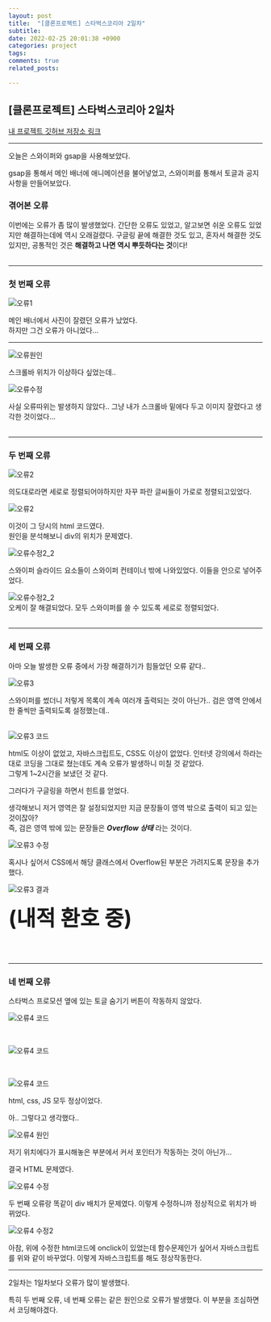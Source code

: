 ```yaml
---
layout: post
title:  "[클론프로젝트] 스타벅스코리아 2일차"
subtitle:
date: 2022-02-25 20:01:38 +0900
categories: project
tags:
comments: true
related_posts:

---
```


## [클론프로젝트] 스타벅스코리아 2일차

[내 프로젝트 깃허브 저장소 링크](https://github.com/WookeyKim95/clone_StarbucksKorea)

---

오늘은 스와이퍼와 gsap을 사용해보았다.<br/>

gsap을 통해서 메인 배너에 애니메이션을 불어넣었고, 스와이퍼를 통해서 토글과 공지사항을 만들어보았다.<br/>

### 겪어본 오류<br/>

이번에는 오류가 좀 많이 발생했었다. 간단한 오류도 있었고, 알고보면 쉬운 오류도 있었지만 해결하는데에 역시 오래걸렸다. 구글링 끝에 해결한 것도 있고, 혼자서 해결한 것도 있지만, 공통적인 것은 **해결하고 나면 역시 뿌듯하다는 것**이다!
<br/>
<br/>

---
### 첫 번째 오류

![오류1](https://github.com/WookeyKim95/clone_StarbucksKorea/blob/main/error_capture/2022_02_25_1.jpg?raw=true)

메인 배너에서 사진이 잘렸던 오류가 났었다.<br/>
하지만 그건 오류가 아니었다...


---


![오류원인](https://github.com/WookeyKim95/clone_StarbucksKorea/blob/main/error_capture/2022_02_25_1_cause_2.jpg?raw=true)

스크롤바 위치가 이상하다 싶었는데..<br/>


![오류수정](https://github.com/WookeyKim95/clone_StarbucksKorea/blob/main/error_capture/2022_02_25_1_fix.jpg?raw=true)

사실 오류따위는 발생하지 않았다.. 그냥 내가 스크롤바 밑에다 두고 이미지 잘렸다고 생각한 것이었다...<br/>
<br/>

---

### 두 번째 오류

![오류2](https://github.com/WookeyKim95/clone_StarbucksKorea/blob/main/error_capture/2022_02_25_2.jpg?raw=true)

의도대로라면 세로로 정렬되어야하지만 자꾸 파란 글씨들이 가로로 정렬되고있었다.<br/>

![오류2](https://github.com/WookeyKim95/clone_StarbucksKorea/blob/main/error_capture/2022_02_25_2_cause_1.jpg?raw=true)<br/>

이것이 그 당시의 html 코드였다.<br/>
원인을 분석해보니 div의 위치가 문제였다.<br/>

![오류수정2_2](https://github.com/WookeyKim95/clone_StarbucksKorea/blob/main/error_capture/2022_02_25_2_fix_1.jpg?raw=true)<br/>

스와이퍼 슬라이드 요소들이 스와이퍼 컨테이너 밖에 나와있었다. 이들을 안으로 넣어주었다.<br/>

![오류수정2_2](https://github.com/WookeyKim95/clone_StarbucksKorea/blob/main/error_capture/2022_02_25_2_fix_2.jpg?raw=true)
<br/>
오케이 잘 해결되었다. 모두 스와이퍼를 쓸 수 있도록 세로로 정렬되었다.
<br/>
<br/>

---

### 세 번째 오류<br/>

아마 오늘 발생한 오류 중에서 가장 해결하기가 힘들었던 오류 같다..<br/>

![오류3](https://github.com/WookeyKim95/clone_StarbucksKorea/blob/main/error_capture/2022_02_25_3.jpg?raw=true)
<br/>

스와이퍼를 썼더니 저렇게 목록이 계속 여러개 출력되는 것이 아닌가.. 검은 영역 안에서 한 줄씩만 출력되도록 설정했는데..<br/>
<br/>

![오류3 코드](https://github.com/WookeyKim95/clone_StarbucksKorea/blob/main/error_capture/2022_02_25_3_cause.jpg?raw=true)
<br/>

html도 이상이 없었고, 자바스크립트도, CSS도 이상이 없었다. 인터넷 강의에서 하라는 대로 코딩을 그대로 쳤는데도 계속 오류가 발생하니 미칠 것 같았다.<br/>
그렇게 1~2시간을 보냈던 것 같다.
<br/>

그러다가 구글링을 하면서 힌트를 얻었다.<br/>

생각해보니 저거 영역은 잘 설정되었지만 지금 문장들이 영역 밖으로 출력이 되고 있는 것이잖아?<br/>
즉, 검은 영역 밖에 있는 문장들은 _**Overflow 상태**_ 라는 것이다.<br/>

![오류3 수정](https://github.com/WookeyKim95/clone_StarbucksKorea/blob/main/error_capture/2022_02_25_3_fix.jpg?raw=true)<br/>

혹시나 싶어서 CSS에서 해당 클래스에서 Overflow된 부분은 가려지도록 문장을 추가했다.<br/>

![오류3 결과](https://github.com/WookeyKim95/clone_StarbucksKorea/blob/main/error_capture/2022_02_25_3_fix_2.jpg?raw=true)<br/>

<span style='font-size:3em; font-weight:700'> (내적 환호 중) </span>

<br/>
<br/>

---

### 네 번째 오류

스타벅스 프로모션 옆에 있는 토글 숨기기 버튼이 작동하지 않았다.<br/>

![오류4 코드](https://github.com/WookeyKim95/clone_StarbucksKorea/blob/main/error_capture/2022_02_25_4_1.jpg?raw=true)

<br/>

![오류4 코드](https://github.com/WookeyKim95/clone_StarbucksKorea/blob/main/error_capture/2022_02_25_4_2.jpg?raw=true)

<br/>

![오류4 코드](https://github.com/WookeyKim95/clone_StarbucksKorea/blob/main/error_capture/2022_02_25_4_3.jpg?raw=true)

html, css, JS 모두 정상이었다.<br/>

아.. 그렇다고 생각했다..

![오류4 원인](https://github.com/WookeyKim95/clone_StarbucksKorea/blob/main/error_capture/2022_02_25_4_cause.jpg?raw=true)

저기 위치에다가 표시해놓은 부분에서 커서 포인터가 작동하는 것이 아닌가...<br/>

결국 HTML 문제였다.

![오류4 수정](https://github.com/WookeyKim95/clone_StarbucksKorea/blob/main/error_capture/2022_02_25_4_fix_1.jpg?raw=true)<br/>

두 번째 오류랑 똑같이 div 배치가 문제였다. 이렇게 수정하니까 정상적으로 위치가 바뀌었다.<br/>

![오류4 수정2](https://github.com/WookeyKim95/clone_StarbucksKorea/blob/main/error_capture/2022_02_25_4_fix_2.jpg?raw=true)<br/>

아참, 위에 수정한 html코드에 onclick이 있었는데 함수문제인가 싶어서 자바스크립트를 위와 같이 바꾸었다. 이렇게 자바스크립트를 해도 정상작동한다.<br/>

---

2일차는 1일차보다 오류가 많이 발생했다.<br/>

특히 두 번째 오류, 네 번째 오류는 같은 원인으로 오류가 발생했다. 이 부분을 조심하면서 코딩해야겠다.<br/>